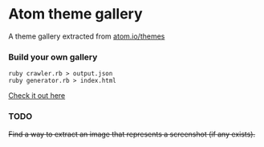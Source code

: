 Atom theme gallery
===

A theme gallery extracted from [atom.io/themes](https://atom.io/themes)


### Build your own gallery
    ruby crawler.rb > output.json
    ruby generator.rb > index.html

[Check it out here](http://enrmarc.github.io/atom-theme-gallery/)

### TODO

~~Find a way to extract an image that represents a screenshot (if any exists).~~
